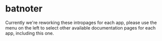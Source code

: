 # batnoter

Currently we're reworking these intropages for each app, please use the menu on the left to select other available documentation pages for each app, including this one.
